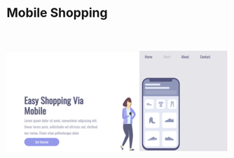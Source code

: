 <H1>Mobile Shopping</H1><br><br><br>
<img src= " https://github.com/Rone98/Mobile-shopping/blob/master/img/pc.png?raw=true"/>

